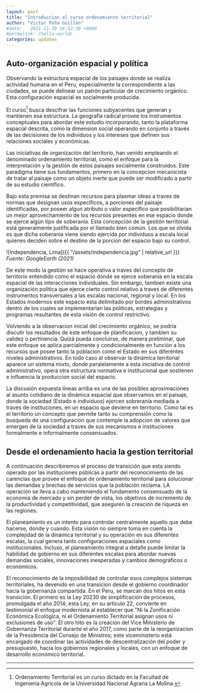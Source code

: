 ```yaml
---
layout: post
title: "Introduccion al curso ordenamiento territorial"
author: "Victor Peña Guillen"
#date:   2021-11-30 16:52:30 +0900
#permalink: /hello-world/
categories: updates
---
```


## Auto-organización espacial y política

Observando la estructura espacial de los paisajes donde se realiza actividad humana en el Peru, especialmente la correspondiente a las ciudades, se puede delinear un patrón particular de crecimiento orgánico. Esta configuración espacial es socialmente producida.

El curso[^1] busca descifrar las funciones subyacentes que generan y mantienen esa estructura.
La geografia radical provee los instrumentos conceptuales para abordar este estudio incorporando, tanto la plataforma espacial descrita, como la dimension social operando en conjunto a través de las decisiones de los individuos y los intereses que definen sus relaciones sociales y económicas.

Las iniciativas de organización del territorio, han venido empleando el denominado ordenamiento territorial, como el enfoque para la interpretación y la gestión de estos paisajes socialmente construidos. Este paradigma tiene sus fundamentos, primero en la concepcion mecanicista de tratar al paisaje como un objeto inerte que puede ser modificado a partir de su estudio científico.

Bajo esta premisa se destinan recursos para plasmar ideas a traves de normas que designan usos específicos, a porciones del paisaje identificadas, por poseer algun atributo o valor especifico que posibilitarian un mejor aprovechamiento de los recursos presentes en ese espacio donde se ejerce algún tipo de soberanía. Esta concepción de la gestión territorial está generalmente justificada por el llamado bien común. Los que se olvida es que dicha soberania viene siendo ejercida por individuos a escala local quienes deciden sobre el destino de la porción del espacio bajo su control.

![Independencia, Lima]({{ "/assets/independencia.jpg" | relative_url }})
*Fuente: GoogleEarth (2021)*

De este modo la gestión se hace operativa a traves del concepto de territorio entendido como el espacio donde se ejerce soberanía en la escala espacial de las interacciones individuales. Sin embargo, tambien existe una organización politica que ejerce cierto control relativo a traves de diferentes instrumentos transversales a las escalas nacional, regional y local. En los Estados modernos este espacio esta delimitado por bordes administrativos dentro de los cuales se implementarian las politicas, estrategias y programas resultantes de esta visión de control restrictivo.

Volviendo a la observacion inicial del crecimiento orgánico, se podria discutir los resultados de este enfoque de planificacion, y tambien su validez o pertinencia. Quizá pueda concluirse, de manera preliminar, que este enfoque se aplica parcialmente y condicionalmente en función a los recursos que posee tanto la poblacion como el Estado en sus diferentes niveles administrativos. En todo caso al observar la dinámica territorial aparece un sistema mixto, donde paralelamente a esta iniciativa de control administrativo, opera otra estructura normativa e institucional que sostienen e influencia la produccion social del espacio.

La discusión expuesta lineas arriba es una de las posibles aproximaciones al asunto cotidiano de la dinámica espacial que observamos en el paisaje, donde la sociedad (Estado e individuos) ejercen sobreranía mediada a traves de instituciones, en un espacio que deviene en territorio. Como tal es el territorio un concepto que permite tanto su comprensión como la busqueda de una configuración que contemple la adopcion de valores que emergen de la sociedad a traves de sus mecanismos e instituciones formalmente e informalmente consensuados.

## Desde el ordenamiento hacia la gestion territorial

A continuación describiremos el proceso de transición que esta siendo operado por las instituciones públicas a partir del reconocimiento de las carencias que provee el enfoque de ordenamiento territorial para solucionar las demandas y brechas de servicios que la población reclama. LA operación se lleva a cabo manteniendo el fundamento consensuado de la economía de mercado y sin perder de vista, los objetivos de incremento de la productividad y competitividad, que aseguren la creación de riqueza en las regiones. 

El planeamiento es un intento para controlar centralmente aquello que debe hacerse, donde y cuando. Esta visión no siempre toma en cuenta la complejidad de la dinámica territorial y su operación en sus diferentes escalas, la cual genera tanto configuraciones espaciales como institucionales. Incluso, el planeamiento integral a detalle puede limitar la habilidad de gobierno en sus diferentes escalas para abordar nuevas demandas sociales, innovaciones inesperadas y cambios demográficos o económicos.

El reconocimiento de la imposibilidad de controlar esos complejos sistemas territoriales, ha devenido en una transicion desde el gobierno coordinador hacia la gobernanza compartida. En el Peru, se marcan dos hitos en esta transición. El primero es la Ley 20230 de simplificación de procesos, promulgada el año 2014; esta Ley, en su artículo 22, convierte en testimonial el enfoque modernista al establecer que "Ni la Zonificación Económica Ecológica, ni el Ordenamiento Territorial asignan usos ni exclusiones de uso". El otro hito es la creacion del Vice Ministerio de Gobernanza Territorial durante el año 2017, como parte de la reorganizacion de la Presidencia del Consejo de Ministros; este viceministerio está encargado de coordinar las actividades de descentralización del poder y presupuesto, hacia los gobiernos regionales y locales, con un enfoque de desarrollo económico territorial.

---

[^1]: Ordenamiento Territorial es un curso dictado en la Facultad de Ingenieria Agricola de la Universidad Nacional Agraria La Molina.
